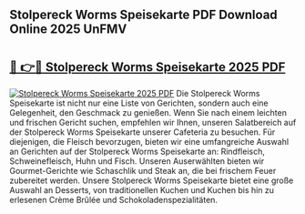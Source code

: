 ## Stolpereck Worms Speisekarte PDF Download Online 2025 UnFMV

# <h2><a href="http://gcazc62.nevu.top/?p=Stolpereck+Worms+Speisekarte">🔗 👉🔴 Stolpereck Worms Speisekarte 2025 PDF</a></h2>

[![Stolpereck Worms Speisekarte 2025 PDF](https://i.imgur.com/dBaPXMq.png)](http://gcazc62.nevu.top/?p=Stolpereck+Worms+Speisekarte)
Die Stolpereck Worms Speisekarte ist nicht nur eine Liste von Gerichten, sondern auch eine Gelegenheit, den Geschmack zu genießen. Wenn Sie nach einem leichten und frischen Gericht suchen, empfehlen wir Ihnen, unseren Salatbereich auf der Stolpereck Worms Speisekarte unserer Cafeteria zu besuchen. Für diejenigen, die Fleisch bevorzugen, bieten wir eine umfangreiche Auswahl an Gerichten auf der Stolpereck Worms Speisekarte an: Rindfleisch, Schweinefleisch, Huhn und Fisch. Unseren Auserwählten bieten wir Gourmet-Gerichte wie Schaschlik und Steak an, die bei frischem Feuer zubereitet werden. Unsere Stolpereck Worms Speisekarte bietet eine große Auswahl an Desserts, von traditionellen Kuchen und Kuchen bis hin zu erlesenen Crème Brûlée und Schokoladenspezialitäten.

